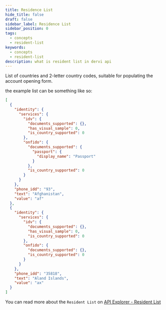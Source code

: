 ```yaml
---
title: Residence List
hide_title: false
draft: false
sidebar_label: Residence List
sidebar_position: 0
tags:
  - concepts
  - resident-list
keywords:
  - concepts
  - resident-list
description: what is resident list in dervi api
---
```


List of countries and 2-letter country codes, suitable for populating the account opening form.

the example list can be something like so:

```json
[
  {
    "identity": {
      "services": {
        "idv": {
          "documents_supported": {},
          "has_visual_sample": 0,
          "is_country_supported": 0
        },
        "onfido": {
          "documents_supported": {
            "passport": {
              "display_name": "Passport"
            }
          },
          "is_country_supported": 0
        }
      }
    },
    "phone_idd": "93",
    "text": "Afghanistan",
    "value": "af"
  },
  {
    "identity": {
      "services": {
        "idv": {
          "documents_supported": {},
          "has_visual_sample": 0,
          "is_country_supported": 0
        },
        "onfido": {
          "documents_supported": {},
          "is_country_supported": 0
        }
      }
    },
    "phone_idd": "35818",
    "text": "Aland Islands",
    "value": "ax"
  }
]
```

You can read more about the `Resident List` on [API Explorer - Resident List](https://api.deriv.com/api-explorer#residence_list)
